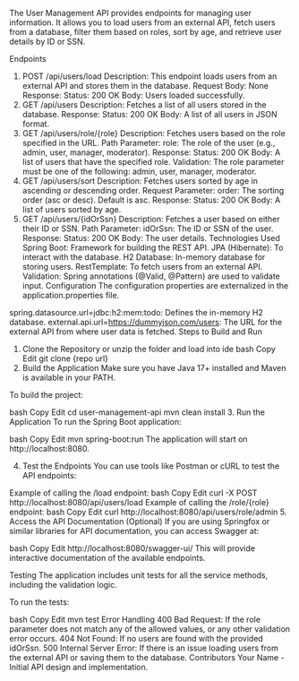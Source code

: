 The User Management API provides endpoints for managing user information. It allows you to load users from an external API, fetch users from a database, filter them based on roles, sort by age, and retrieve user details by ID or SSN.

Endpoints
1. POST /api/users/load
   Description: This endpoint loads users from an external API and stores them in the database.
   Request Body: None
   Response:
   Status: 200 OK
   Body: Users loaded successfully.
2. GET /api/users
   Description: Fetches a list of all users stored in the database.
   Response:
   Status: 200 OK
   Body: A list of all users in JSON format.
3. GET /api/users/role/{role}
   Description: Fetches users based on the role specified in the URL.
   Path Parameter:
   role: The role of the user (e.g., admin, user, manager, moderator).
   Response:
   Status: 200 OK
   Body: A list of users that have the specified role.
   Validation: The role parameter must be one of the following: admin, user, manager, moderator.
4. GET /api/users/sort
   Description: Fetches users sorted by age in ascending or descending order.
   Request Parameter:
   order: The sorting order (asc or desc). Default is asc.
   Response:
   Status: 200 OK
   Body: A list of users sorted by age.
5. GET /api/users/{idOrSsn}
   Description: Fetches a user based on either their ID or SSN.
   Path Parameter:
   idOrSsn: The ID or SSN of the user.
   Response:
   Status: 200 OK
   Body: The user details.
   Technologies Used
   Spring Boot: Framework for building the REST API.
   JPA (Hibernate): To interact with the database.
   H2 Database: In-memory database for storing users.
   RestTemplate: To fetch users from an external API.
   Validation: Spring annotations (@Valid, @Pattern) are used to validate input.
   Configuration
   The configuration properties are externalized in the application.properties file.

spring.datasource.url=jdbc:h2:mem:todo: Defines the in-memory H2 database.
external.api.url=https://dummyjson.com/users: The URL for the external API from where user data is fetched.
Steps to Build and Run
1. Clone the Repository or unzip the folder and load into ide
   bash
   Copy
   Edit
   git clone {repo url}
2. Build the Application
   Make sure you have Java 17+ installed and Maven is available in your PATH.

To build the project:

bash
Copy
Edit
cd user-management-api
mvn clean install
3. Run the Application
   To run the Spring Boot application:

bash
Copy
Edit
mvn spring-boot:run
The application will start on http://localhost:8080.

4. Test the Endpoints
   You can use tools like Postman or cURL to test the API endpoints:

Example of calling the /load endpoint:
bash
Copy
Edit
curl -X POST http://localhost:8080/api/users/load
Example of calling the /role/{role} endpoint:
bash
Copy
Edit
curl http://localhost:8080/api/users/role/admin
5. Access the API Documentation (Optional)
   If you are using Springfox or similar libraries for API documentation, you can access Swagger at:

bash
Copy
Edit
http://localhost:8080/swagger-ui/
This will provide interactive documentation of the available endpoints.

Testing
The application includes unit tests for all the service methods, including the validation logic.

To run the tests:

bash
Copy
Edit
mvn test
Error Handling
400 Bad Request: If the role parameter does not match any of the allowed values, or any other validation error occurs.
404 Not Found: If no users are found with the provided idOrSsn.
500 Internal Server Error: If there is an issue loading users from the external API or saving them to the database.
Contributors
Your Name - Initial API design and implementation.